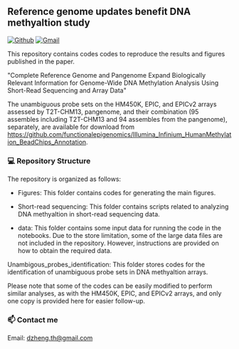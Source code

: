 ## Reference genome updates benefit DNA methyaltion study
[![Github](https://img.shields.io/badge/-Github-000?style=flat&logo=Github&logoColor=white)](https://github.com/functionalepigenomics)
[![Gmail](https://img.shields.io/badge/-Gmail-c14438?style=flat&logo=Gmail&logoColor=white)](mailto:dzheng.th@gmail.com)

This repository contains codes codes to reproduce the results and figures published in the paper.

"Complete Reference Genome and Pangenome Expand Biologically Relevant Information for Genome-Wide DNA Methylation Analysis Using Short-Read Sequencing and Array Data"

The unambiguous probe sets on the HM450K, EPIC, and EPICv2 arrays assessed by T2T-CHM13, pangenome, and their combination (95 assembles including T2T-CHM13 and 94 assembles from the pangenome), separately, are available for download from https://github.com/functionalepigenomics/Illumina_Infinium_HumanMethylation_BeadChips_Annotation.

### :computer: Repository Structure
The repository is organized as follows:

- Figures: This folder contains codes for generating the main figures.

- Short-read sequencing: This folder contains scripts related to analyzing DNA methyaltion in short-read sequencing data.

- data: This folder contains some input data for running the code in the notebooks. Due to the store limitation, some of the large data files are not included in the repository. However, instructions are provided on how to obtain the required data.

Unambigous_probes_identification: This folder stores codes for the identification of unambiguous probe sets in DNA methyaltion arrays.

Please note that some of the codes can be easily modified to perform similar analyses, as with the HM450K, EPIC, and EPICv2 arrays, and only one copy is provided here for easier follow-up.

### 📫 Contact me
Email: dzheng.th@gmail.com
